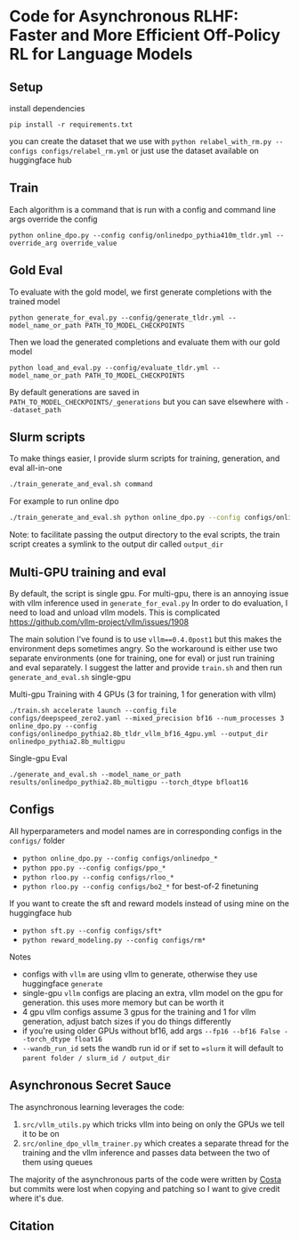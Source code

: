 # Code for Asynchronous RLHF: Faster and More Efficient Off-Policy RL for Language Models


## Setup

install dependencies
```
pip install -r requirements.txt
```

you can create the dataset that we use with `python relabel_with_rm.py --configs configs/relabel_rm.yml` or just use the dataset available on huggingface hub

## Train

Each algorithm is a command that is run with a config and command line args override the config

```
python online_dpo.py --config config/onlinedpo_pythia410m_tldr.yml --override_arg override_value
```

## Gold Eval

To evaluate with the gold model, we first generate completions with the trained model

```
python generate_for_eval.py --config/generate_tldr.yml --model_name_or_path PATH_TO_MODEL_CHECKPOINTS
```

Then we load the generated completions and evaluate them with our gold model
```
python load_and_eval.py --config/evaluate_tldr.yml --model_name_or_path PATH_TO_MODEL_CHECKPOINTS
```

By default generations are saved in `PATH_TO_MODEL_CHECKPOINTS/_generations` but you can save elsewhere with `--dataset_path`


## Slurm scripts

To make things easier, I provide slurm scripts for training, generation, and eval all-in-one

```bash
./train_generate_and_eval.sh command
```

For example to run online dpo

```bash
./train_generate_and_eval.sh python online_dpo.py --config configs/onlinedpo_pythia410m_tldr.yml --override_arg=override_value
```

Note: to facilitate passing the output directory to the eval scripts, the train script creates a symlink to the output dir called `output_dir`

## Multi-GPU training and eval 
By default, the script is single gpu. For multi-gpu, there is an annoying issue with vllm inference used in `generate_for_eval.py` 
In order to do evaluation, I need to load and unload vllm models. This is complicated https://github.com/vllm-project/vllm/issues/1908

The main solution I've found is to use `vllm==0.4.0post1` but this makes the environment deps sometimes angry.
So the workaround is either use two separate environments (one for training, one for eval) or just run training and eval separately. 
I suggest the latter and provide `train.sh` and then run `generate_and_eval.sh` single-gpu

Multi-gpu Training with 4 GPUs (3 for training, 1 for generation with vllm)
```
./train.sh accelerate launch --config_file configs/deepspeed_zero2.yaml --mixed_precision bf16 --num_processes 3 online_dpo.py --config configs/onlinedpo_pythia2.8b_tldr_vllm_bf16_4gpu.yml --output_dir onlinedpo_pythia2.8b_multigpu
```

Single-gpu Eval
```
./generate_and_eval.sh --model_name_or_path results/onlinedpo_pythia2.8b_multigpu --torch_dtype bfloat16
```

## Configs

All hyperparameters and model names are in corresponding configs in the `configs/` folder

- `python online_dpo.py --config configs/onlinedpo_*`
- `python ppo.py --config configs/ppo_*`
- `python rloo.py --config configs/rloo_*`
- `python rloo.py --config configs/bo2_*` for best-of-2 finetuning

If you want to create the sft and reward models instead of using mine on the huggingface hub

- `python sft.py --config configs/sft*`
- `python reward_modeling.py --config configs/rm*`

Notes

- configs with `vllm` are using vllm to generate, otherwise they use huggingface `generate`
- single-gpu `vllm` configs are placing an extra, vllm model on the gpu for generation. this uses more memory but can be worth it
- 4 gpu vllm configs assume 3 gpus for the training and 1 for vllm generation, adjust batch sizes if you do things differently
- if you're using older GPUs without bf16, add args `--fp16 --bf16 False --torch_dtype float16`
- `--wandb_run_id` sets the wandb run id or if set to `=slurm` it will default to `parent folder / slurm_id / output_dir` 

## Asynchronous Secret Sauce

The asynchronous learning leverages the code:

1. `src/vllm_utils.py` which tricks vllm into being on only the GPUs we tell it to be on
2. `src/online_dpo_vllm_trainer.py` which creates a separate thread for the training and the vllm inference and passes data between the two of them using queues

The majority of the asynchronous parts of the code were written by [Costa](https://github.com/vwxyzjn) but commits were lost when copying and patching so I want to give credit where it's due.

## Citation
